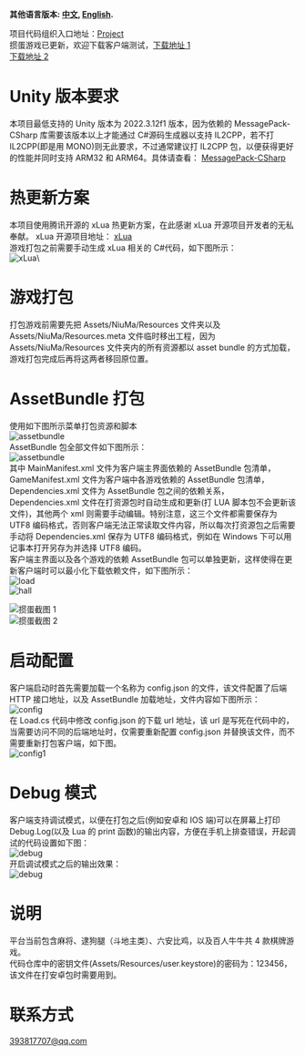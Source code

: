 **其他语言版本: [中文](README.MD), [English](README_EN.MD).**

项目代码组织入口地址：[Project](https://github.com/niuma-wj)\
掼蛋游戏已更新，欢迎下载客户端测试，[下载地址 1](https://github.com/niuma-wj/client/releases/tag/client)\
[下载地址 2](http://106.13.15.226:8896/download)

# Unity 版本要求

本项目最低支持的 Unity 版本为 2022.3.12f1 版本，因为依赖的 MessagePack-CSharp 库需要该版本以上才能通过 C#源码生成器以支持 IL2CPP，若不打 IL2CPP(即是用 MONO)则无此要求，不过通常建议打 IL2CPP 包，以便获得更好的性能并同时支持 ARM32 和 ARM64。具体请查看：
[MessagePack-CSharp](https://github.com/MessagePack-CSharp/MessagePack-CSharp#unity-support)

# 热更新方案

本项目使用腾讯开源的 xLua 热更新方案，在此感谢 xLua 开源项目开发者的无私奉献。
xLua 开源项目地址：
[xLua](https://github.com/Tencent/xLua)\
游戏打包之前需要手动生成 xLua 相关的 C#代码，如下图所示：\
![xLua](https://gitee.com/friedrich-hegel/data/raw/master/xlua.png)\

# 游戏打包

打包游戏前需要先把 Assets/NiuMa/Resources 文件夹以及 Assets/NiuMa/Resources.meta 文件临时移出工程，因为 Assets/NiuMa/Resources 文件夹内的所有资源都以 asset bundle 的方式加载，游戏打包完成后再将这两者移回原位置。

# AssetBundle 打包

使用如下图所示菜单打包资源和脚本\
![assetbundle](https://gitee.com/friedrich-hegel/data/raw/master/ab.png)\
AssetBundle 包全部文件如下图所示：\
![assetbundle](https://gitee.com/friedrich-hegel/data/raw/master/ab-list.png)\
其中 MainManifest.xml 文件为客户端主界面依赖的 AssetBundle 包清单，GameManifest.xml 文件为客户端中各游戏依赖的 AssetBundle 包清单，Dependencies.xml 文件为 AssetBundle 包之间的依赖关系，Dependencies.xml 文件在打资源包时自动生成和更新(打 LUA 脚本包不会更新该文件)，其他两个 xml 则需要手动编辑。特别注意，这三个文件都需要保存为 UTF8 编码格式，否则客户端无法正常读取文件内容，所以每次打资源包之后需要手动将 Dependencies.xml 保存为 UTF8 编码格式，例如在 Windows 下可以用记事本打开另存为并选择 UTF8 编码。\
客户端主界面以及各个游戏的依赖 AssetBundle 包可以单独更新，这样使得在更新客户端时可以最小化下载依赖文件，如下图所示：\
![load](https://gitee.com/friedrich-hegel/data/raw/master/load.png)\
![hall](https://gitee.com/friedrich-hegel/data/raw/master/hall.png)

![掼蛋截图 1](https://gitee.com/friedrich-hegel/data/raw/master/guandan1.jpg)\
![掼蛋截图 2](https://gitee.com/friedrich-hegel/data/raw/master/guandan2.jpg)

# 启动配置

客户端启动时首先需要加载一个名称为 config.json 的文件，该文件配置了后端 HTTP 接口地址，以及 AssetBundle 加载地址，文件内容如下图所示：\
![config](https://gitee.com/friedrich-hegel/data/raw/master/config.png)\
在 Load.cs 代码中修改 config.json 的下载 url 地址，该 url 是写死在代码中的，当需要访问不同的后端地址时，仅需要重新配置 config.json 并替换该文件，而不需要重新打包客户端，如下图。\
![config1](https://gitee.com/friedrich-hegel/data/raw/master/config1.png)

# Debug 模式

客户端支持调试模式，以便在打包之后(例如安卓和 IOS 端)可以在屏幕上打印 Debug.Log(以及 Lua 的 print 函数)的输出内容，方便在手机上排查错误，开起调试的代码设置如下图：\
![debug](https://gitee.com/friedrich-hegel/data/raw/master/debug.png)\
开启调试模式之后的输出效果：\
![debug](https://gitee.com/friedrich-hegel/data/raw/master/debug1.png)

# 说明

平台当前包含麻将、逮狗腿（斗地主类）、六安比鸡，以及百人牛牛共 4 款棋牌游戏。\
代码仓库中的密钥文件(Assets/Resources/user.keystore)的密码为：123456，该文件在打安卓包时需要用到。

# 联系方式

393817707@qq.com

